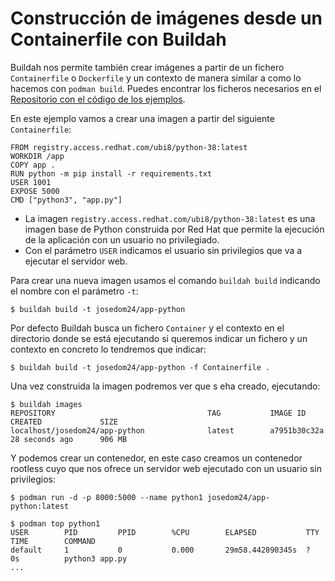 # Construcción de imágenes desde un Containerfile con Buildah

Buildah nos permite también crear imágenes a partir de un fichero `Containerfile` o `Dockerfile` y un contexto de manera similar a como lo hacemos con `podman build`. Puedes encontrar los ficheros necesarios en el [Repositorio con el código de los ejemplos](xxx).

En este ejemplo vamos a crear una imagen a partir del siguiente `Containerfile`:

```
FROM registry.access.redhat.com/ubi8/python-38:latest
WORKDIR /app
COPY app .
RUN python -m pip install -r requirements.txt
USER 1001 
EXPOSE 5000
CMD ["python3", "app.py"]
```

* La imagen `registry.access.redhat.com/ubi8/python-38:latest` es una imagen base de Python construida por Red Hat que permite la ejecución de la aplicación con un usuario no privilegiado.
* Con el parámetro `USER` indicamos el usuario sin privilegios que va a ejecutar el servidor web.

Para crear una nueva imagen usamos el comando `buildah build` indicando el nombre con el parámetro `-t`:

```
$ buildah build -t josedom24/app-python
```

Por defecto Buildah busca un fichero `Container` y el contexto en el directorio donde se está ejecutando si queremos indicar un fichero y un contexto en concreto lo tendremos que indicar:

```
$ buildah build -t josedom24/app-python -f Containerfile .
```

Una vez construida la imagen podremos ver que s eha creado, ejecutando:

```
$ buildah images
REPOSITORY                                  TAG           IMAGE ID       CREATED             SIZE
localhost/josedom24/app-python              latest        a7951b30c32a   28 seconds ago      906 MB
```

Y podemos crear un contenedor, en este caso creamos un contenedor rootless cuyo que nos ofrece un servidor web ejecutado con un usuario sin privilegios:

```
$ podman run -d -p 8000:5000 --name python1 josedom24/app-python:latest

$ podman top python1
USER        PID         PPID        %CPU        ELAPSED           TTY         TIME        COMMAND
default     1           0           0.000       29m58.442890345s  ?           0s          python3 app.py 
...
```

